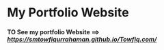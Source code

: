 # My Portfolio Website
#### TO See my  portfolio Website ==> ***https://smtowfiqurrahaman.github.io/Towfiq.com/***
 
